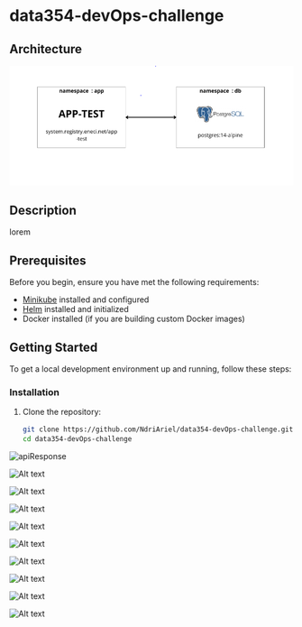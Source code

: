 # data354-devOps-challenge

## Architecture

![Architecture](images/image-11.png)

## Description

 lorem

## Prerequisites

Before you begin, ensure you have met the following requirements:

- [Minikube](https://minikube.sigs.k8s.io/docs/start/) installed and configured
- [Helm](https://helm.sh/docs/intro/install/) installed and initialized
- Docker installed (if you are building custom Docker images)

## Getting Started

To get a local development environment up and running, follow these steps:

### Installation

1. Clone the repository:

   ```bash
   git clone https://github.com/NdriAriel/data354-devOps-challenge.git
   cd data354-devOps-challenge

![apiResponse](images/image.png)

![Alt text](images/image-1.png)

![Alt text](images/image-2.png)

![Alt text](images/image-4.png)

![Alt text](images/image-5.png)

![Alt text](images/image-6.png)

![Alt text](images/image-7.png)

![Alt text](images/image-8.png)

![Alt text](images/image-9.png)

![Alt text](images/image-10.png)
